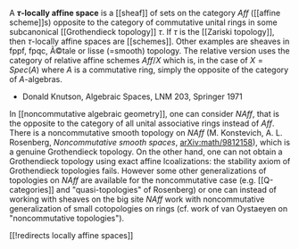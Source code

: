 A __$\tau$-locally affine space__ is a [[sheaf]] of sets on the category $Aff$ ([[affine scheme]]s) opposite to the category of commutative unital rings in some subcanonical [[Grothendieck topology]] $\tau$. If $\tau$ is the [[Zariski topology]], then $\tau$-locally affine spaces are [[schemes]]. Other examples are sheaves in fppf, fpqc, Ã©tale or lisse (=smooth) topology. The relative version uses the category of relative affine schemes $Aff/X$ which is, in the case of $X=Spec(A)$ where $A$ is a commutative ring, simply the opposite of the category of $A$-algebras.

* Donald Knutson, Algebraic Spaces, LNM 203, Springer 1971

In [[noncommutative algebraic geometry]], one can consider $NAff$, that is the opposite to the category of all unital associative rings instead of $Aff$. There is a noncommutative smooth topology on $NAff$ (M. Konstevich, A. L. Rosenberg, _Noncommutative smooth spaces_, [arXiv:math/9812158](http://arxiv.org/abs/math/9812158)), which is a genuine Grothendieck topology. On the other hand, one can not obtain a Grothendieck topology using exact affine lcoalizations: the stability axiom of Grothendieck topologies fails. However some other generalizations of topologies on $NAff$ are available for the noncommutative case (e.g. [[Q-categories]] and "quasi-topologies" of Rosenberg) or one can instead of working with sheaves on the big site $NAff$ work with noncommutative generalization of small cotopologies on rings (cf. work of van Oystaeyen on "noncommutative topologies").  

[[!redirects locally affine spaces]]
